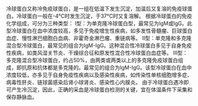 冷球蛋白又称冷免疫球蛋白，是一组在低温下发生沉淀，加温后又复溶的免疫球蛋白。冷球蛋白一般在-4℃时发生沉淀，于37℃时又复溶解。
根据冷球蛋白的免疫化学组成，可分为三种类型：
Ⅰ型：为单克隆冷球蛋白型，最常见为IgM或IgG。此型冷球蛋白在血中浓度较高，多见于免疫增生性疾病，如多发性骨髓瘤、巨球蛋白血症、慢性淋巴细胞白血病、非霍奇金淋巴瘤、重链病等。
Ⅱ型：单克隆和多克隆混合型冷球蛋白，最常见的组合为IgM-IgG。这种混合性冷球蛋白多见于自身免疫性疾病，如类风湿关节炎、干燥综合征和原发性混合性冷球蛋白血症等。
Ⅲ型：多克隆混合型冷球蛋白，约占50%，由两类或两类以上的多克隆免疫球蛋白组成，即抗原和抗体都是多克隆的。最常见的组合为IgM-IgG。该型冷球蛋白在血中浓度较低，亦多见于自身免疫性疾病以及感染性疾病，如传染性单核细胞增多症、病毒性肝炎、链球菌感染后肾小球肾炎、感染性心内膜炎。
由于冷球蛋白遇冷即可产生冷沉淀，因此，正确的采血是冷球蛋白检测的关键，宜在体温条件下采集和保存静脉血。
